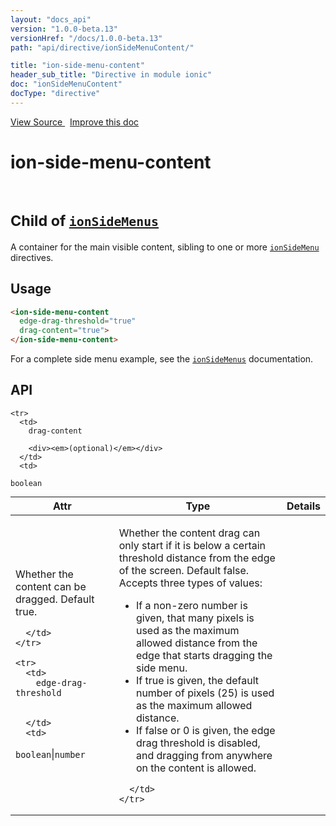 ```yaml
---
layout: "docs_api"
version: "1.0.0-beta.13"
versionHref: "/docs/1.0.0-beta.13"
path: "api/directive/ionSideMenuContent/"

title: "ion-side-menu-content"
header_sub_title: "Directive in module ionic"
doc: "ionSideMenuContent"
docType: "directive"
---
```


<div class="improve-docs">
  <a href='https://github.com/driftyco/ionic-v1/blob/master/js/angular/directive/sideMenuContent.js#L1'>
    View Source
  </a>
  &nbsp;
  <a href='http://github.com/driftyco/ionic/edit/master/js/angular/directive/sideMenuContent.js#L1'>
    Improve this doc
  </a>
</div>




<h1 class="api-title">

  ion-side-menu-content


<br />
<small>
  Child of <a href="/docs/api/directive/ionSideMenus/"><code>ionSideMenus</code></a>
</small>


</h1>





A container for the main visible content, sibling to one or more
<a href="/docs/api/directive/ionSideMenu/"><code>ionSideMenu</code></a> directives.








  
<h2 id="usage">Usage</h2>
  
```html
<ion-side-menu-content
  edge-drag-threshold="true"
  drag-content="true">
</ion-side-menu-content>
```
For a complete side menu example, see the
<a href="/docs/api/directive/ionSideMenus/"><code>ionSideMenus</code></a> documentation.
  
  
<h2 id="api" style="clear:both;">API</h2>

<table class="table" style="margin:0;">
  <thead>
    <tr>
      <th>Attr</th>
      <th>Type</th>
      <th>Details</th>
    </tr>
  </thead>
  <tbody>
    
    <tr>
      <td>
        drag-content
        
        <div><em>(optional)</em></div>
      </td>
      <td>
        
  <code>boolean</code>
      </td>
      <td>
        <p>Whether the content can be dragged. Default true.</p>

        
      </td>
    </tr>
    
    <tr>
      <td>
        edge-drag-threshold
        
        
      </td>
      <td>
        
  <code>boolean</code>|<code>number</code>
      </td>
      <td>
        <p>Whether the content drag can only start if it is below a certain threshold distance from the edge of the screen.  Default false. Accepts three types of values:</p>
<ul>
<li>If a non-zero number is given, that many pixels is used as the maximum allowed distance from the edge that starts dragging the side menu.</li>
<li>If true is given, the default number of pixels (25) is used as the maximum allowed distance.</li>
<li>If false or 0 is given, the edge drag threshold is disabled, and dragging from anywhere on the content is allowed.</li>
</ul>

        
      </td>
    </tr>
    
  </tbody>
</table>

  

  





